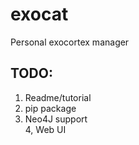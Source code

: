 # exocat
Personal exocortex manager

## TODO:
1. Readme/tutorial    
2. pip package   
3. Neo4J support  
4, Web UI   
